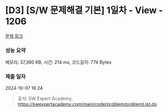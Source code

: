 # [D3] [S/W 문제해결 기본] 1일차 - View - 1206 

[문제 링크](https://swexpertacademy.com/main/code/problem/problemDetail.do?contestProbId=AV134DPqAA8CFAYh) 

### 성능 요약

메모리: 37,360 KB, 시간: 214 ms, 코드길이: 774 Bytes

### 제출 일자

2024-10-07 16:24



> 출처: SW Expert Academy, https://swexpertacademy.com/main/code/problem/problemList.do